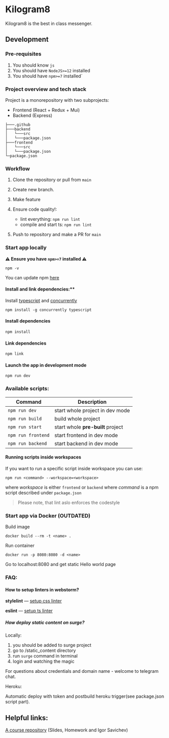 # Kilogram8

Kilogram8 is the best in class messenger. 

## Development

### Pre-requisites

1. You should know `js`
2. You should have `NodeJS>=12` installed 
3. You should have `npm>=7` installed` 


### Project overview and tech stack

Project is a monorepository with two subprojects:

* Frontend (React + Redux + Mui)
* Backend (Express)

```
├───.github
├───backend
│   └───src
│   └───package.json
├───frontend
│   └───src
│   └───package.json
└─package.json
```

### Workflow

1. Clone the repository or pull from `main`
2. Create new branch.
3. Make feature
4. Ensure code quality!:
   * lint everything: `npm run lint`
   * compile and start ts: `npm run lint`
      
5. Push to repository and make a PR for `main`


### Start app locally

**⚠️ Ensure you have `npm>=7` installed ⚠️**

`npm -v`

You can update npm [here](https://docs.npmjs.com/try-the-latest-stable-version-of-npm)

#### Install and link dependencies:**

Install [typescript](https://www.typescriptlang.org/) and [concurrently](https://github.com/kimmobrunfeldt/concurrently#readme)

`npm install -g concurrently typescript`

#### Install dependencies

`npm install`

#### Link dependencies

`npm link`

#### Launch the app in development mode

`npm run dev`


### Available scripts:

| Command | Description |
| --- | --- |
| `npm run dev` | start whole project in dev mode |
| `npm run build`| build whole project |
| `npm run start` | start whole **pre-built** project |
| `npm run frontend`| start frontend in dev mode|
| `npm run backend` | start backend in dev mode |

#### Running scripts inside workspaces

If you want to run a specific script inside workspace you can use:

`npm run <command> --workspace=<workspace>`

where _workspace_ is either `frontend` or `backend`
where _command_ is a npm script described under <workspace> `package.json`

> Please note, that lint aslo enforces the codestyle


### Start app via Docker (OUTDATED)

Build image

`docker build --rm -t <name> .`

Run container

`docker run -p 8080:8080 -d <name>`

Go to localhost:8080 and get static Hello world page


### FAQ:

#### How to setup linters in webstorm?

**stylelint** — [setup css linter](https://www.jetbrains.com/help/webstorm/using-stylelint-code-quality-tool.html)

**eslint** — [setup ts linter](https://www.jetbrains.com/help/webstorm/eslint.html#ws_js_linters_eslint_install)

##### How deploy static content on surge?

Locally:
1. you should be added to surge project
2. go to /static_content directory
3. run `surge` command in terminal
4. login and watching the magic

For questions about credentials and domain name - welcome to telegram chat.

Heroku: 

Automatic deploy with token and postbuild heroku trigger(see package.json script part).


## Helpful links:

[A course repository](https://github.com/urfu-2020/slides) (Slides, Homework and Igor Savichev) 
